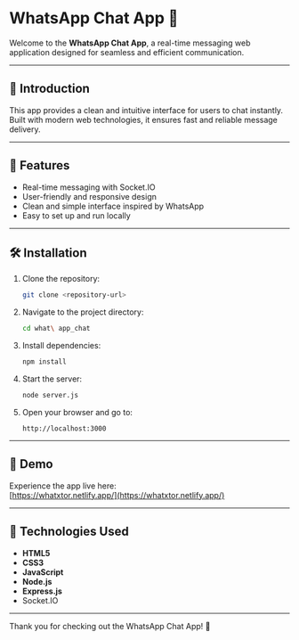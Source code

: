 # WhatsApp Chat App 💬

Welcome to the **WhatsApp Chat App**, a real-time messaging web application designed for seamless and efficient communication.

---

## 🌟 Introduction

This app provides a clean and intuitive interface for users to chat instantly. Built with modern web technologies, it ensures fast and reliable message delivery.

---

## 🚀 Features

- Real-time messaging with Socket.IO
- User-friendly and responsive design
- Clean and simple interface inspired by WhatsApp
- Easy to set up and run locally

---

## 🛠️ Installation

1. Clone the repository:
   ```bash
   git clone <repository-url>
   ```
2. Navigate to the project directory:
   ```bash
   cd what\ app_chat
   ```
3. Install dependencies:
   ```bash
   npm install
   ```
4. Start the server:
   ```bash
   node server.js
   ```
5. Open your browser and go to:
   ```
   http://localhost:3000
   ```

---

## 🔗 Demo

Experience the app live here:  
[https://whatxtor.netlify.app/](https://whatxtor.netlify.app/)

---

## 🧰 Technologies Used

- **HTML5**  
- **CSS3**  
- **JavaScript**  
- **Node.js**  
- **Express.js**  
- Socket.IO

---

Thank you for checking out the WhatsApp Chat App! 🎉
